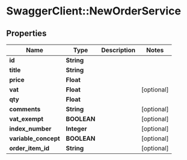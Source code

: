 # SwaggerClient::NewOrderService

## Properties
Name | Type | Description | Notes
------------ | ------------- | ------------- | -------------
**id** | **String** |  | 
**title** | **String** |  | 
**price** | **Float** |  | 
**vat** | **Float** |  | [optional] 
**qty** | **Float** |  | 
**comments** | **String** |  | [optional] 
**vat_exempt** | **BOOLEAN** |  | [optional] 
**index_number** | **Integer** |  | [optional] 
**variable_concept** | **BOOLEAN** |  | [optional] 
**order_item_id** | **String** |  | [optional] 


